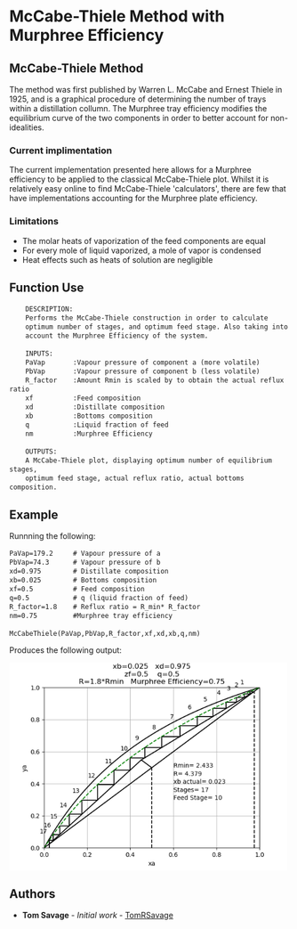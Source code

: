 
# McCabe-Thiele Method with Murphree Efficiency


## McCabe-Thiele Method
The method was first published by Warren L. McCabe and Ernest Thiele in 1925, and is a graphical procedure of determining the number of trays within a distillation collumn. The Murphree tray efficiency modifies the equilibrium curve of the two components in order to better account for non-idealities. 

### Current implimentation
The current implementation presented here allows for a Murphree efficiency to be applied to the classical McCabe-Thiele plot. Whilst it is relatively easy online to find McCabe-Thiele 'calculators', there are few that have implementations accounting for the Murphree plate efficiency. 

### Limitations
* The molar heats of vaporization of the feed components are equal
* For every mole of liquid vaporized, a mole of vapor is condensed
* Heat effects such as heats of solution are negligible

## Function Use
```
    DESCRIPTION: 
    Performs the McCabe-Thiele construction in order to calculate
    optimum number of stages, and optimum feed stage. Also taking into 
    account the Murphree Efficiency of the system. 

    INPUTS: 
    PaVap       :Vapour pressure of component a (more volatile)
    PbVap       :Vapour pressure of component b (less volatile)
    R_factor    :Amount Rmin is scaled by to obtain the actual reflux ratio
    xf          :Feed composition 
    xd          :Distillate composition 
    xb          :Bottoms composition 
    q           :Liquid fraction of feed
    nm          :Murphree Efficiency

    OUTPUTS: 
    A McCabe-Thiele plot, displaying optimum number of equilibrium stages, 
    optimum feed stage, actual reflux ratio, actual bottoms composition. 
```
## Example
Runnning the following: 
```
PaVap=179.2     # Vapour pressure of a
PbVap=74.3      # Vapour pressure of b 
xd=0.975        # Distillate composition 
xb=0.025        # Bottoms composition 
xf=0.5          # Feed composition 
q=0.5           # q (liquid fraction of feed)
R_factor=1.8    # Reflux ratio = R_min* R_factor
nm=0.75         #Murphree tray efficiency

McCabeThiele(PaVap,PbVap,R_factor,xf,xd,xb,q,nm)
```
Produces the following output: 

<img align='center' src="https://github.com/TomRSavage/McCabeThiele/blob/master/McCabeThielePlot.png" width="500">

## Authors

* **Tom Savage** - *Initial work* - [TomRSavage](https://github.com/TomRSavage)
